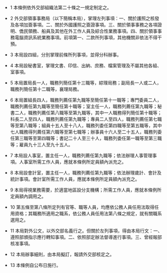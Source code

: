 * 1 本條例依外交部組織法第二十條之一規定制定之。

* 2 外交部領事事務局（以下簡稱本局），掌理左列事項：一、關於護照之核發及各項加簽事項。二、關於外國護照之簽證事項。三、關於領事事務之各項證明、僑民領務、船員及其他在外工作人員及綜合性業務事項。四、關於領事事務電腦資訊系統業務事項。前項第一、二款所列事項，其他機關非依法不得干預。

* 3 本局設四組，分別掌理前條所列事項，並得分科辦事。

* 4 本局設秘書室，掌理文書、印信、出納、庶務、檔案管理及不屬其他各組、室事項。

* 5 本局置局長一人，職務列簡任第十三職等，綜理局務；副局長一人或二人，職務列簡任第十二職等，襄理局務。

* 6 本局置組長四人，職務列薦任第九職等至簡任第十一職等；專門委員二人，職務列薦任第九職等至簡任第十職等；室主任一人，職務列薦任第九職等；秘書二人，職務列薦任第八職等至第九職等，其中一人職務得列簡任第十職等；科長二人至四人，職務列薦任第九職等；專員二人至四人，職務列薦任第七職等至第八職等；組員十五人至十八人，職務列委任第四職等至第五職等，其中七人職務得列薦任第六職等至第七職等；辦事員十六人至二十五人，職務列委任第三職等至第四職等；書記二十人至三十人，職務列委任第一職等至第三職等；雇員九十三人至九十五人。

* 7 本局設人事室，置主任一人，職務列薦任第九職等；依法辦理人事管理事項。人事室所需工作人員，應就本條例所定員額內派充之。

* 8 本局設會計室，置主任一人，職務列薦任第九職等；依法辦理歲計、會計及統計事項。會計室所需工作人員，應就本條例所定員額內派充之。

* 9 本局得視業務需要，於適當地區設分支機構；所需工作人員，應就本條例所定員額內調用之。

* 10 第五條至第八條所定列有官等、職等人員，均應依公務人員任用法取得任用資格；其職務所適用之職系，依公務人員任用法第八條之規定，就有關職系選用之。

* 11 本局對外公文，以外交部名義行之。但關於左列事項，得由本局行文：一、遵照部頒指示應行轉知事項。二、依照部定辦法督導進行事項。三、曾經報部核准事項。

* 12 本局辦事細則，由本局擬訂，報請外交部核定之。

* 13 本條例自公布日施行。

